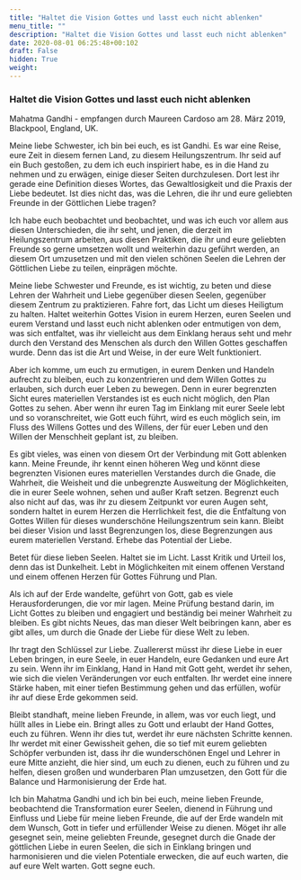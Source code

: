 ```yaml
---
title: "Haltet die Vision Gottes und lasst euch nicht ablenken"
menu_title: ""
description: "Haltet die Vision Gottes und lasst euch nicht ablenken"
date: 2020-08-01 06:25:48+00:102
draft: False
hidden: True
weight:
---
```

### Haltet die Vision Gottes und lasst euch nicht ablenken

Mahatma Gandhi - empfangen durch Maureen Cardoso am 28. März 2019, Blackpool, England, UK.

Meine liebe Schwester, ich bin bei euch, es ist Gandhi. Es war eine Reise, eure Zeit in diesem fernen Land, zu diesem Heilungszentrum. Ihr seid auf ein Buch gestoßen, zu dem ich euch inspiriert habe, es in die Hand zu nehmen und zu erwägen, einige dieser Seiten durchzulesen. Dort lest ihr gerade eine Definition dieses Wortes, das Gewaltlosigkeit und die Praxis der Liebe bedeutet. Ist dies nicht das, was die Lehren, die ihr und eure geliebten Freunde in der Göttlichen Liebe tragen?

Ich habe euch beobachtet und beobachtet, und was ich euch vor allem aus diesen Unterschieden, die ihr seht, und jenen, die derzeit im Heilungszentrum arbeiten, aus diesen Praktiken, die ihr und eure geliebten Freunde so gerne umsetzen wollt und weiterhin dazu geführt werden, an diesem Ort umzusetzen und mit den vielen schönen Seelen die Lehren der Göttlichen Liebe zu teilen, einprägen möchte.

Meine liebe Schwester und Freunde, es ist wichtig, zu beten und diese Lehren der Wahrheit und Liebe gegenüber diesen Seelen, gegenüber diesem Zentrum zu praktizieren. Fahre fort, das Licht um dieses Heiligtum zu halten. Haltet weiterhin Gottes Vision in eurem Herzen, euren Seelen und eurem Verstand und lasst euch nicht ablenken oder entmutigen von dem, was sich entfaltet, was ihr vielleicht aus dem Einklang heraus seht und mehr durch den Verstand des Menschen als durch den Willen Gottes geschaffen wurde. Denn das ist die Art und Weise, in der eure Welt funktioniert.

Aber ich komme, um euch zu ermutigen, in eurem Denken und Handeln aufrecht zu bleiben, euch zu konzentrieren und dem Willen Gottes zu erlauben, sich durch euer Leben zu bewegen. Denn in eurer begrenzten Sicht eures materiellen Verstandes ist es euch nicht möglich, den Plan Gottes zu sehen. Aber wenn ihr euren Tag im Einklang mit eurer Seele lebt und so voranschreitet, wie Gott euch führt, wird es euch möglich sein, im Fluss des Willens Gottes und des Willens, der für euer Leben und den Willen der Menschheit geplant ist, zu bleiben.

Es gibt vieles, was einen von diesem Ort der Verbindung mit Gott ablenken kann. Meine Freunde, ihr kennt einen höheren Weg und könnt diese begrenzten Visionen eures materiellen Verstandes durch die Gnade, die Wahrheit, die Weisheit und die unbegrenzte Ausweitung der Möglichkeiten, die in eurer Seele wohnen, sehen und außer Kraft setzen. Begrenzt euch also nicht auf das, was ihr zu diesem Zeitpunkt vor euren Augen seht, sondern haltet in eurem Herzen die Herrlichkeit fest, die die Entfaltung von Gottes Willen für dieses wunderschöne Heilungszentrum sein kann. Bleibt bei dieser Vision und lasst Begrenzungen los, diese Begrenzungen aus eurem materiellen Verstand. Erhebe das Potential der Liebe.

Betet für diese lieben Seelen. Haltet sie im Licht. Lasst Kritik und Urteil los, denn das ist Dunkelheit. Lebt in Möglichkeiten mit einem offenen Verstand und einem offenen Herzen für Gottes Führung und Plan.

Als ich auf der Erde wandelte, geführt von Gott, gab es viele Herausforderungen, die vor mir lagen. Meine Prüfung bestand darin, im Licht Gottes zu bleiben und engagiert und beständig bei meiner Wahrheit zu bleiben. Es gibt nichts Neues, das man dieser Welt beibringen kann, aber es gibt alles, um durch die Gnade der Liebe für diese Welt zu leben.

Ihr tragt den Schlüssel zur Liebe. Zuallererst müsst ihr diese Liebe in euer Leben bringen, in eure Seele, in euer Handeln, eure Gedanken und eure Art zu sein. Wenn ihr im Einklang, Hand in Hand mit Gott geht, werdet ihr sehen, wie sich die vielen Veränderungen vor euch entfalten. Ihr werdet eine innere Stärke haben, mit einer tiefen Bestimmung gehen und das erfüllen, wofür ihr auf diese Erde gekommen seid.

Bleibt standhaft, meine lieben Freunde, in allem, was vor euch liegt, und hüllt alles in Liebe ein. Bringt alles zu Gott und erlaubt der Hand Gottes, euch zu führen. Wenn ihr dies tut, werdet ihr eure nächsten Schritte kennen. Ihr werdet mit einer Gewissheit gehen, die so tief mit eurem geliebten Schöpfer verbunden ist, dass ihr die wunderschönen Engel und Lehrer in eure Mitte anzieht, die hier sind, um euch zu dienen, euch zu führen und zu helfen, diesen großen und wunderbaren Plan umzusetzen, den Gott für die Balance und Harmonisierung der Erde hat.

Ich bin Mahatma Gandhi und ich bin bei euch, meine lieben Freunde, beobachtend die Transformation eurer Seelen, dienend in Führung und Einfluss und Liebe für meine lieben Freunde, die auf der Erde wandeln mit dem Wunsch, Gott in tiefer und erfüllender Weise zu dienen. Möget ihr alle gesegnet sein, meine geliebten Freunde, gesegnet durch die Gnade der göttlichen Liebe in euren Seelen, die sich in Einklang bringen und harmonisieren und die vielen Potentiale erwecken, die auf euch warten, die auf eure Welt warten. Gott segne euch.
